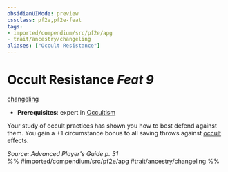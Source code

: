 ```yaml
---
obsidianUIMode: preview
cssclass: pf2e,pf2e-feat
tags:
- imported/compendium/src/pf2e/apg
- trait/ancestry/changeling
aliases: ["Occult Resistance"]
---
```

# Occult Resistance  *Feat 9*  
[changeling](changeling-b1.md)  

- **Prerequisites**: expert in [Occultism](../skills.md#Occultism)

Your study of occult practices has shown you how to best defend against them. You gain a +1 circumstance bonus to all saving throws against [occult](occult.md) effects.

*Source: Advanced Player's Guide p. 31*  
%% #imported/compendium/src/pf2e/apg #trait/ancestry/changeling %%